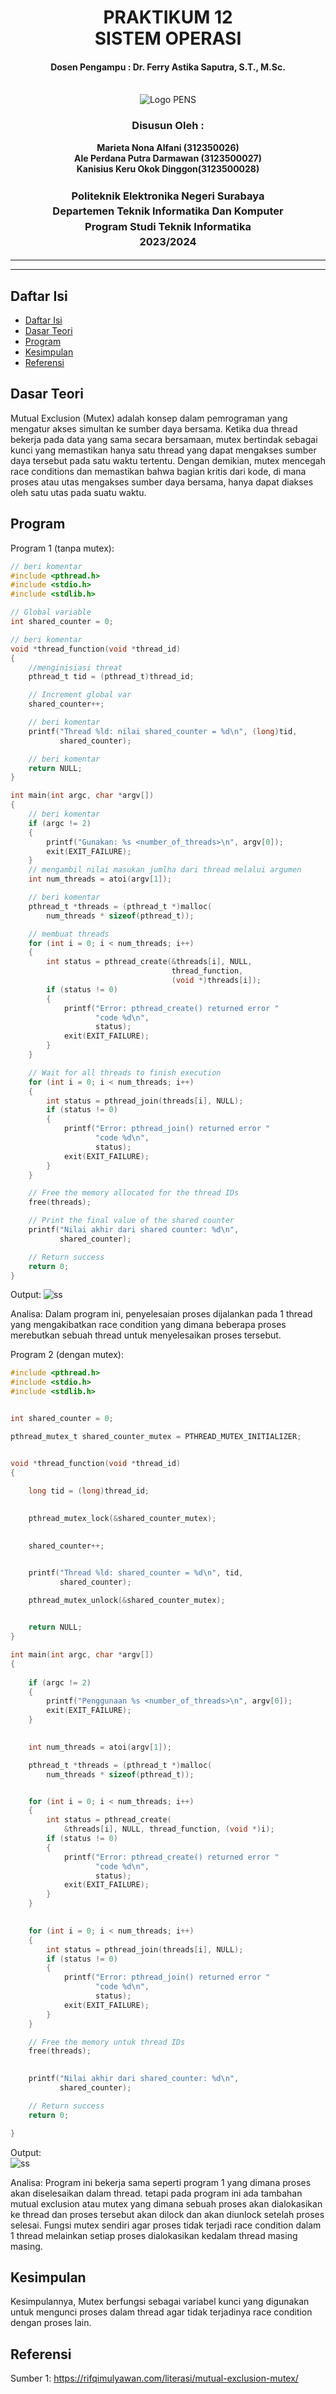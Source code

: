 <div align="center">
  <h1 style="text-align: center;font-weight: bold">PRAKTIKUM 12<br>SISTEM OPERASI</h1>
  <h4 style="text-align: center;">Dosen Pengampu : Dr. Ferry Astika Saputra, S.T., M.Sc.</h4>
</div>
<br />
<div align="center">
  <img src="https://upload.wikimedia.org/wikipedia/id/4/44/Logo_PENS.png" alt="Logo PENS">
  <h3 style="text-align: center;">Disusun Oleh : </h3>
  <p style="text-align: center;">
    <strong>Marieta Nona Alfani (312350026) </strong><br>
    <strong>Ale Perdana Putra Darmawan (3123500027) </strong><br>
    <strong>Kanisius Keru Okok Dinggon(3123500028)</strong>
  </p>
<h3 style="text-align: center;line-height: 1.5">Politeknik Elektronika Negeri Surabaya<br>Departemen Teknik Informatika Dan Komputer<br>Program Studi Teknik Informatika<br>2023/2024</h3>
  <hr><hr>
</div>

## Daftar Isi
- [Daftar Isi](#daftar-isi)
- [Dasar Teori](#dasar-teori)
- [Program](#program)
- [Kesimpulan](#kesimpulan)
- [Referensi](#referensi)

## Dasar Teori
Mutual Exclusion (Mutex) adalah konsep dalam pemrograman yang mengatur akses simultan ke sumber daya bersama. Ketika dua thread bekerja pada data yang sama secara bersamaan, mutex bertindak sebagai kunci yang memastikan hanya satu thread yang dapat mengakses sumber daya tersebut pada satu waktu tertentu. Dengan demikian, mutex mencegah race conditions dan memastikan bahwa bagian kritis dari kode, di mana proses atau utas mengakses sumber daya bersama, hanya dapat diakses oleh satu utas pada suatu waktu. 

## Program
Program 1 (tanpa mutex):
```c
// beri komentar
#include <pthread.h>
#include <stdio.h>
#include <stdlib.h>

// Global variable
int shared_counter = 0;

// beri komentar
void *thread_function(void *thread_id)
{
    //menginisiasi threat
    pthread_t tid = (pthread_t)thread_id;

    // Increment global var
    shared_counter++;

    // beri komentar
    printf("Thread %ld: nilai shared_counter = %d\n", (long)tid,
           shared_counter);

    // beri komentar
    return NULL;
}

int main(int argc, char *argv[])
{
    // beri komentar
    if (argc != 2)
    {
        printf("Gunakan: %s <number_of_threads>\n", argv[0]);
        exit(EXIT_FAILURE);
    }
    // mengambil nilai masukan jumlha dari thread melalui argumen
    int num_threads = atoi(argv[1]);

    // beri komentar
    pthread_t *threads = (pthread_t *)malloc(
        num_threads * sizeof(pthread_t));

    // membuat threads
    for (int i = 0; i < num_threads; i++)
    {
        int status = pthread_create(&threads[i], NULL,
                                    thread_function,
                                    (void *)threads[i]);
        if (status != 0)
        {
            printf("Error: pthread_create() returned error "
                   "code %d\n",
                   status);
            exit(EXIT_FAILURE);
        }
    }

    // Wait for all threads to finish execution
    for (int i = 0; i < num_threads; i++)
    {
        int status = pthread_join(threads[i], NULL);
        if (status != 0)
        {
            printf("Error: pthread_join() returned error "
                   "code %d\n",
                   status);
            exit(EXIT_FAILURE);
        }
    }

    // Free the memory allocated for the thread IDs
    free(threads);

    // Print the final value of the shared counter
    printf("Nilai akhir dari shared counter: %d\n",
           shared_counter);

    // Return success
    return 0;
}
```

Output:
![ss](assets/nomutex.png)

Analisa: Dalam program ini, penyelesaian proses dijalankan pada 1 thread yang mengakibatkan race condition yang dimana beberapa proses merebutkan sebuah thread untuk menyelesaikan proses tersebut.

Program 2 (dengan mutex):
```c
#include <pthread.h>
#include <stdio.h>
#include <stdlib.h>


int shared_counter = 0;

pthread_mutex_t shared_counter_mutex = PTHREAD_MUTEX_INITIALIZER;


void *thread_function(void *thread_id)
{
    
    long tid = (long)thread_id;

  
    pthread_mutex_lock(&shared_counter_mutex);

    
    shared_counter++;


    printf("Thread %ld: shared_counter = %d\n", tid,
           shared_counter);

    pthread_mutex_unlock(&shared_counter_mutex);

   
    return NULL;
}

int main(int argc, char *argv[])
{
   
    if (argc != 2)
    {
        printf("Penggunaan %s <number_of_threads>\n", argv[0]);
        exit(EXIT_FAILURE);
    }

   
    int num_threads = atoi(argv[1]);

    pthread_t *threads = (pthread_t *)malloc(
        num_threads * sizeof(pthread_t));


    for (int i = 0; i < num_threads; i++)
    {
        int status = pthread_create(
            &threads[i], NULL, thread_function, (void *)i);
        if (status != 0)
        {
            printf("Error: pthread_create() returned error "
                   "code %d\n",
                   status);
            exit(EXIT_FAILURE);
        }
    }

   
    for (int i = 0; i < num_threads; i++)
    {
        int status = pthread_join(threads[i], NULL);
        if (status != 0)
        {
            printf("Error: pthread_join() returned error "
                   "code %d\n",
                   status);
            exit(EXIT_FAILURE);
        }
    }

    // Free the memory untuk thread IDs
    free(threads);

    
    printf("Nilai akhir dari shared_counter: %d\n",
           shared_counter);

    // Return success
    return 0;

}
```

Output:</br>
![ss](assets/mutex.png)

Analisa: Program ini bekerja sama seperti program 1 yang dimana proses akan diselesaikan dalam thread. tetapi pada program ini ada tambahan mutual exclusion atau mutex yang dimana sebuah proses akan dialokasikan ke thread dan proses tersebut akan dilock dan akan diunlock setelah proses selesai. Fungsi mutex sendiri agar proses tidak terjadi race condition dalam 1 thread melainkan setiap proses dialokasikan kedalam thread masing masing.

## Kesimpulan
Kesimpulannya, Mutex berfungsi sebagai variabel kunci yang digunakan untuk mengunci proses dalam thread agar tidak terjadinya race condition dengan proses lain.

## Referensi
Sumber 1: https://rifqimulyawan.com/literasi/mutual-exclusion-mutex/